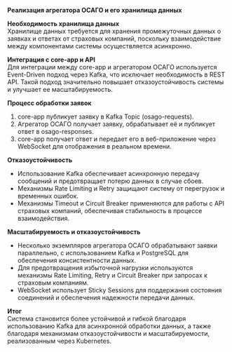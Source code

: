 **Реализация агрегатора ОСАГО и его хранилища данных**

**Необходимость хранилища данных**  
Хранилище данных требуется для хранения промежуточных данных о заявках и ответах от страховых компаний, поскольку взаимодействие между компонентами системы осуществляется асинхронно.

**Интеграция с core-app и API**  
Для интеграции между core-app и агрегатором ОСАГО используется Event-Driven подход через Kafka, что исключает необходимость в REST API. Такой подход значительно повышает отказоустойчивость системы и улучшает ее масштабируемость.

**Процесс обработки заявок**  

1. core-app публикует заявку в Kafka Topic (osago-requests).  
2. Агрегатор ОСАГО получает заявку, обрабатывает её и публикует ответ в osago-responses.  
3. core-app получает ответ и передает его в веб-приложение через WebSocket для отображения в реальном времени.

**Отказоустойчивость**  

- Использование Kafka обеспечивает асинхронную передачу сообщений и предотвращает потерю данных в случае сбоев.  
- Механизмы Rate Limiting и Retry защищают систему от перегрузок и временных ошибок.  
- Механизмы Timeout и Circuit Breaker применяются для работы с API страховых компаний, обеспечивая стабильность в процессе взаимодействия.

**Масштабируемость и отказоустойчивость**  

- Несколько экземпляров агрегатора ОСАГО обрабатывают заявки параллельно, с использованием Kafka и PostgreSQL для обеспечения консистентности данных.  
- Для предотвращения избыточной нагрузки используются механизмы Rate Limiting, Retry и Circuit Breaker при запросах к страховым компаниям.  
- WebSocket использует Sticky Sessions для поддержания состояния соединений и обеспечения надежности передачи данных.

**Итог**  
Система становится более устойчивой и гибкой благодаря использованию Kafka для асинхронной обработки данных, а также благодаря механизмам отказоустойчивости и масштабируемости, реализованным через Kubernetes.
